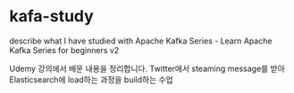 # kafa-study
describe what I have studied with Apache Kafka Series - Learn Apache Kafka Series for beginners v2

Udemy 강의에서 배운 내용을 정리합니다.
Twitter에서 steaming message를 받아 Elasticsearch에 load하는 과정을 build하는 수업
